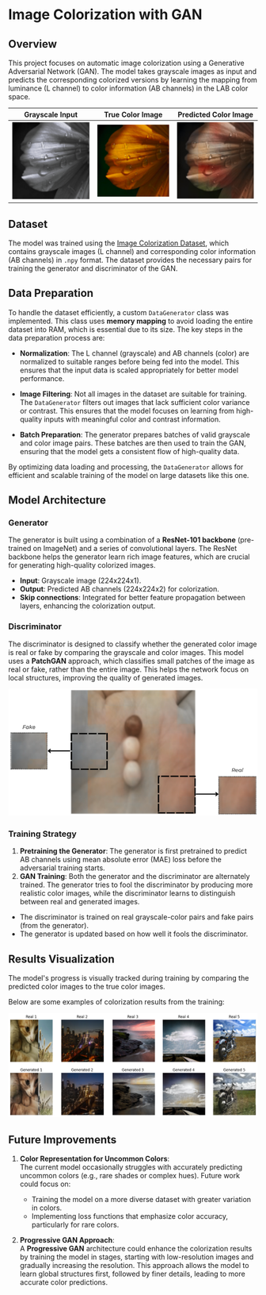 # Image Colorization with GAN

## Overview

This project focuses on automatic image colorization using a Generative Adversarial Network (GAN). The model takes grayscale images as input and predicts the corresponding colorized versions by learning the mapping from luminance (L channel) to color information (AB channels) in the LAB color space.

|         Grayscale Input          |         True Color Image          |      Predicted Color Image       |
| :------------------------------: | :-------------------------------: | :------------------------------: |
| ![Grayscale](Ref/Gray_image.png) | ![True Color](Ref/Real_image.png) | ![Predicted](Ref/Pred_image.png) |

## Dataset

The model was trained using the [Image Colorization Dataset](https://www.kaggle.com/datasets/shravankumar9892/image-colorization), which contains grayscale images (L channel) and corresponding color information (AB channels) in `.npy` format. The dataset provides the necessary pairs for training the generator and discriminator of the GAN.

## Data Preparation

To handle the dataset efficiently, a custom `DataGenerator` class was implemented. This class uses **memory mapping** to avoid loading the entire dataset into RAM, which is essential due to its size. The key steps in the data preparation process are:

- **Normalization**: The L channel (grayscale) and AB channels (color) are normalized to suitable ranges before being fed into the model. This ensures that the input data is scaled appropriately for better model performance.
- **Image Filtering**: Not all images in the dataset are suitable for training. The `DataGenerator` filters out images that lack sufficient color variance or contrast. This ensures that the model focuses on learning from high-quality inputs with meaningful color and contrast information.

- **Batch Preparation**: The generator prepares batches of valid grayscale and color image pairs. These batches are then used to train the GAN, ensuring that the model gets a consistent flow of high-quality data.

By optimizing data loading and processing, the `DataGenerator` allows for efficient and scalable training of the model on large datasets like this one.

## Model Architecture

### Generator

The generator is built using a combination of a **ResNet-101 backbone** (pre-trained on ImageNet) and a series of convolutional layers. The ResNet backbone helps the generator learn rich image features, which are crucial for generating high-quality colorized images.

- **Input**: Grayscale image (224x224x1).
- **Output**: Predicted AB channels (224x224x2) for colorization.
- **Skip connections**: Integrated for better feature propagation between layers, enhancing the colorization output.

### Discriminator

The discriminator is designed to classify whether the generated color image is real or fake by comparing the grayscale and color images. This model uses a **PatchGAN** approach, which classifies small patches of the image as real or fake, rather than the entire image. This helps the network focus on local structures, improving the quality of generated images.

![PatchGAN Concept](Ref/Patchgan.png)

### Training Strategy

1. **Pretraining the Generator**: The generator is first pretrained to predict AB channels using mean absolute error (MAE) loss before the adversarial training starts.
2. **GAN Training**: Both the generator and the discriminator are alternately trained. The generator tries to fool the discriminator by producing more realistic color images, while the discriminator learns to distinguish between real and generated images.

- The discriminator is trained on real grayscale-color pairs and fake pairs (from the generator).
- The generator is updated based on how well it fools the discriminator.

## Results Visualization

The model's progress is visually tracked during training by comparing the predicted color images to the true color images.

Below are some examples of colorization results from the training:

![Training Results](Ref/sample.png)

## Future Improvements

1. **Color Representation for Uncommon Colors**:  
   The current model occasionally struggles with accurately predicting uncommon colors (e.g., rare shades or complex hues). Future work could focus on:

   - Training the model on a more diverse dataset with greater variation in colors.
   - Implementing loss functions that emphasize color accuracy, particularly for rare colors.

2. **Progressive GAN Approach**:  
   A **Progressive GAN** architecture could enhance the colorization results by training the model in stages, starting with low-resolution images and gradually increasing the resolution. This approach allows the model to learn global structures first, followed by finer details, leading to more accurate color predictions.
